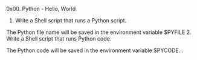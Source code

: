 0x00. Python - Hello, World
1. Write a Shell script that runs a Python script.

The Python file name will be saved in the environment variable $PYFILE
2. Write a Shell script that runs Python code.

The Python code will be saved in the environment variable $PYCODE...
